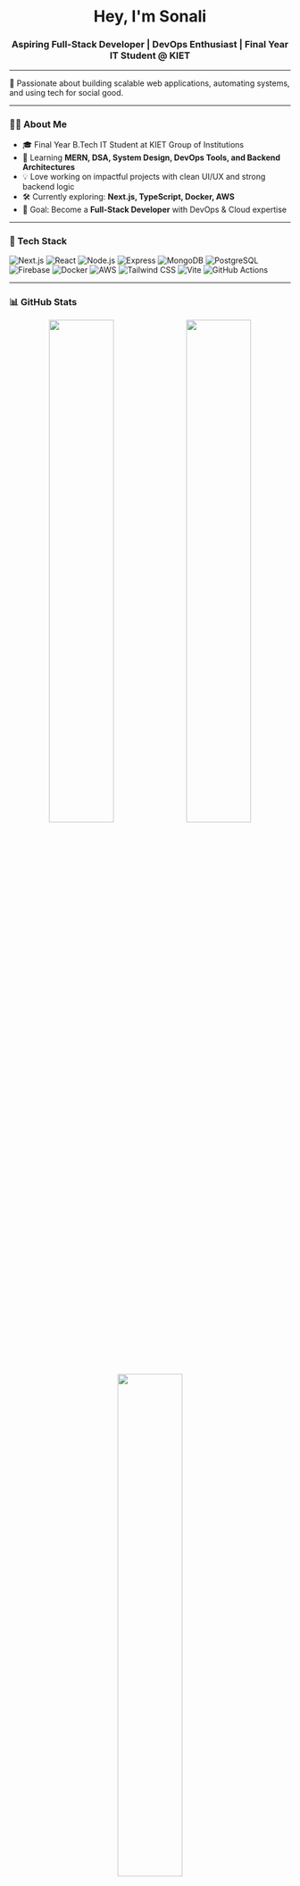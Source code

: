 <h1 align="center">Hey, I'm Sonali </h1>
<h3 align="center">Aspiring Full-Stack Developer | DevOps Enthusiast | Final Year IT Student @ KIET</h3>

---

🌟 Passionate about building scalable web applications, automating systems, and using tech for social good.

---

### 👩‍💻 About Me

- 🎓 Final Year B.Tech IT Student at KIET Group of Institutions  
- 🧠 Learning **MERN, DSA, System Design, DevOps Tools, and Backend Architectures**
- 💡 Love working on impactful projects with clean UI/UX and strong backend logic
- 🛠️ Currently exploring: **Next.js, TypeScript, Docker, AWS**
- 🎯 Goal: Become a **Full-Stack Developer** with DevOps & Cloud expertise

---

### 🧰 Tech Stack

![Next.js](https://img.shields.io/badge/Next.js-000000?style=for-the-badge&logo=nextdotjs)
![React](https://img.shields.io/badge/React-20232A?style=for-the-badge&logo=react)
![Node.js](https://img.shields.io/badge/Node.js-339933?style=for-the-badge&logo=nodedotjs)
![Express](https://img.shields.io/badge/Express.js-404D59?style=for-the-badge)
![MongoDB](https://img.shields.io/badge/MongoDB-4EA94B?style=for-the-badge&logo=mongodb)
![PostgreSQL](https://img.shields.io/badge/PostgreSQL-316192?style=for-the-badge&logo=postgresql)
![Firebase](https://img.shields.io/badge/Firebase-ffca28?style=for-the-badge&logo=firebase)
![Docker](https://img.shields.io/badge/Docker-0db7ed?style=for-the-badge&logo=docker)
![AWS](https://img.shields.io/badge/AWS-232F3E?style=for-the-badge&logo=amazon-aws)
![Tailwind CSS](https://img.shields.io/badge/Tailwind_CSS-06B6D4?style=for-the-badge&logo=tailwindcss)
![Vite](https://img.shields.io/badge/Vite-646CFF?style=for-the-badge&logo=vite)
![GitHub Actions](https://img.shields.io/badge/GitHub_Actions-2088FF?style=for-the-badge&logo=github-actions)

---

### 📊 GitHub Stats

<p align="center">
  <img src="https://github-readme-stats.vercel.app/api?username=sonalisingh&show_icons=true&theme=tokyonight" width="48%"/>
  <img src="https://github-readme-streak-stats.herokuapp.com/?user=sonalisingh&theme=tokyonight" width="48%"/>
</p>

<p align="center">
  <img src="https://github-readme-stats.vercel.app/api/top-langs/?username=sonalisingh&layout=compact&theme=tokyonight" width="48%"/>
</p>

---

### 📬 Let's Connect

- 💻 [LeetCode](https://leetcode.com/u/sonalisingh129/)
- 🌐 Portfolio: *Coming Soon*
- 📫 Email: sonalisingh.singh1299@gmail.com

---

> *“Build things that solve problems, and let curiosity be your guide.”*
